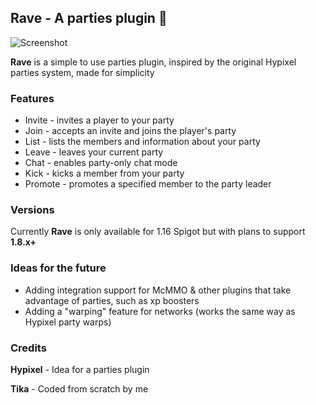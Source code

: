 ## Rave - A parties plugin :tada:
![Screenshot](https://media.discordapp.net/attachments/730219745315651629/751778702605549588/unknown.png)

<b>Rave</b> is a simple to use parties plugin, inspired by the original Hypixel parties system, made for simplicity

### Features
<ul>
<li>Invite - invites a player to your party</li>
<li>Join - accepts an invite and joins the player's party</li>
<li>List - lists the members and information about your party</li>
<li>Leave - leaves your current party</li>
<li>Chat - enables party-only chat mode</li>
<li>Kick - kicks a member from your party</li>
<li>Promote - promotes a specified member to the party leader</li>
</ul>

### Versions
Currently <b>Rave</b> is only available for 1.16 Spigot but with plans to support <b>1.8.x+</b>

### Ideas for the future
- Adding integration support for McMMO & other plugins that take advantage of parties, such as xp boosters
- Adding a "warping" feature for networks (works the same way as Hypixel party warps)

### Credits
<b>Hypixel</b> - Idea for a parties plugin

<b>Tika</b> - Coded from scratch by me
